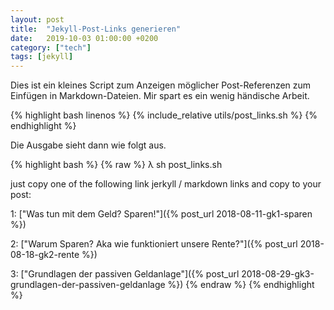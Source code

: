 ```yaml
---
layout: post
title:  "Jekyll-Post-Links generieren"
date:   2019-10-03 01:00:00 +0200
category: ["tech"]
tags: [jekyll]
---
```


Dies ist ein kleines Script zum Anzeigen möglicher Post-Referenzen zum Einfügen in Markdown-Dateien. Mir spart es ein
 wenig händische Arbeit.

{% highlight bash linenos %}
{% include_relative utils/post_links.sh %}
{% endhighlight %}

Die Ausgabe sieht dann wie folgt aus.

{% highlight bash %}
{% raw %}
λ sh post_links.sh

just copy one of the following link jerkyll / markdown links and copy to your post:


1: ["Was tun mit dem Geld? Sparen!"]({% post_url 2018-08-11-gk1-sparen %})

2: ["Warum Sparen? Aka wie funktioniert unsere Rente?"]({% post_url 2018-08-18-gk2-rente %})

3: ["Grundlagen der passiven Geldanlage"]({% post_url 2018-08-29-gk3-grundlagen-der-passiven-geldanlage %})
{% endraw %}
{% endhighlight %}